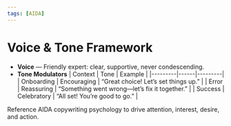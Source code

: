 ```yaml
---
tags: [AIDA]
---
```


# Voice & Tone Framework

* **Voice** — Friendly expert: clear, supportive, never condescending.
* **Tone Modulators**
  | Context | Tone | Example |
  |---------|------|---------|
  | Onboarding | Encouraging | “Great choice! Let’s set things up.” |
  | Error | Reassuring | “Something went wrong—let’s fix it together.” |
  | Success | Celebratory | “All set! You’re good to go.” |

Reference AIDA copywriting psychology to drive attention, interest, desire, and action.
